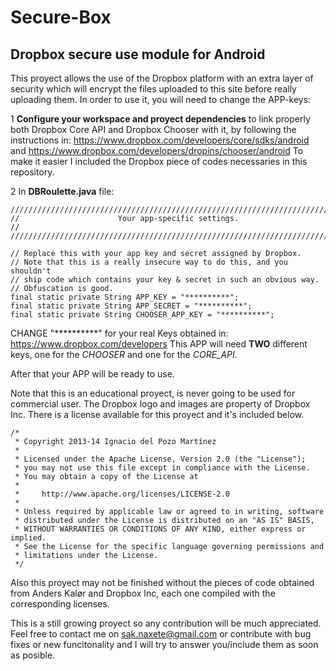 Secure-Box
==========

Dropbox secure use module for Android
--------------------------------------

This proyect allows the use of the Dropbox platform with an extra layer of security which will encrypt the files uploaded to this site before really uploading them. In order to use it, you will need to change the APP-keys:

1 **Configure your workspace and proyect dependencies** to link properly both Dropbox Core API and Dropbox Chooser with it, by following the instructions in: https://www.dropbox.com/developers/core/sdks/android and
https://www.dropbox.com/developers/dropins/chooser/android To make it easier I included the Dropbox piece of codes necessaries in this repository.

2 In **DBRoulette.java** file:

    ///////////////////////////////////////////////////////////////////////////
    //                      Your app-specific settings.                      //
    ///////////////////////////////////////////////////////////////////////////

    // Replace this with your app key and secret assigned by Dropbox.
    // Note that this is a really insecure way to do this, and you shouldn't
    // ship code which contains your key & secret in such an obvious way.
    // Obfuscation is good.
    final static private String APP_KEY = "**********";
    final static private String APP_SECRET = "**********";
    final static private String CHOOSER_APP_KEY = "**********";
    
CHANGE "**********" for your real Keys obtained in: https://www.dropbox.com/developers
This APP will need **TWO** different keys, one for the *CHOOSER* and one for the *CORE_API*.

After that your APP will be ready to use.

Note that this is an educational proyect, is never going to be used for commercial user. The Dropbox logo and images are property of Dropbox Inc. There is a license available for this proyect and it's included below.

    /*
     * Copyright 2013-14 Ignacio del Pozo Martínez
     *
     * Licensed under the Apache License, Version 2.0 (the "License");
     * you may not use this file except in compliance with the License.
     * You may obtain a copy of the License at
     *
     *     http://www.apache.org/licenses/LICENSE-2.0
     *
     * Unless required by applicable law or agreed to in writing, software
     * distributed under the License is distributed on an "AS IS" BASIS,
     * WITHOUT WARRANTIES OR CONDITIONS OF ANY KIND, either express or implied.
     * See the License for the specific language governing permissions and
     * limitations under the License.
     */
     
Also this proyect may not be finished without the pieces of code obtained from Anders Kalør and Dropbox Inc, each one
compiled with the corresponding licenses.

This is a still growing proyect so any contribution will be much appreciated. Feel free to contact me on
sak.naxete@gmail.com or contribute with bug fixes or new funcitonality and I will try to answer you/include them as
soon as posible.

